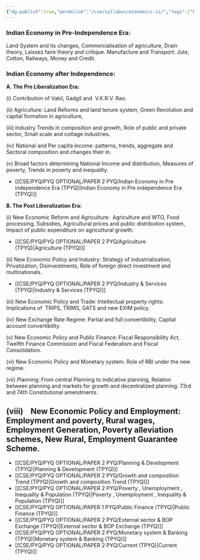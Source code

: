```yaml
---
{"dg-publish":true,"permalink":"/cse/syllabus/economics-ii/","tags":["Navigation","syllabus"]}
---
```




### Indian Economy in Pre-Independence Era:

Land System and its changes, Commercialisation of agriculture, Drain theory, Laissez faire theory and critique. Manufacture and Transport: Jute, Cotton, Railways, Money and Credit.

### Indian Economy after Independence:

**A. The Pre Liberalization Era:**

(i) Contribution of Vakil, Gadgil and  V.K.R.V. Rao.

(ii) Agriculture: Land Reforms and land tenure system, Green Revolution and capital formation in agriculture,

(iii) Industry Trends in composition and growth, Role of public and private sector, Small scale and cottage industries.

(iv) National and Per capita income: patterns, trends, aggregate and Sectoral composition and changes their in.

(v) Broad factors determining National Income and distribution, Measures of poverty, Trends in poverty and inequality.

- [[CSE/PYQ/PYQ OPTIONAL/PAPER 2 PYQ/Indian Economy in Pre independence Era (TPYQ)\|Indian Economy in Pre independence Era (TPYQ)]]

**B. The Post Liberalization Era:**

(i) New Economic Reform and Agriculture:  Agriculture and WTO, Food processing, Subsidies, Agricultural prices and public distribution system, Impact of public expenditure on agricultural growth.

- [[CSE/PYQ/PYQ OPTIONAL/PAPER 2 PYQ/Agriculture (TPYQ)\|Agriculture (TPYQ)]]


(ii) New Economic Policy and Industry: Strategy of industrialization, Privatization, Disinvestments, Role of foreign direct investment and multinationals.

- [[CSE/PYQ/PYQ OPTIONAL/PAPER 2 PYQ/Industry & Services (TPYQ)\|Industry & Services (TPYQ)]]


(iii) New Economic Policy and Trade: Intellectual property rights: Implications of  TRIPS, TRIMS, GATS and new EXIM policy.


(iv) New Exchange Rate Regime: Partial and full convertibility, Capital account convertibility.

(v) New Economic Policy and Public Finance: Fiscal Responsibility Act, Twelfth Finance Commission and Fiscal Federalism and Fiscal Consolidation.

(vi) New Economic Policy and Monetary system. Role of RBI under the new regime.

(vii) Planning: From central Planning to indicative planning, Relation between planning and markets for growth and decentralized planning: 73rd and 74th Constitutional amendments.

(viii)    New Economic Policy and Employment: Employment and poverty, Rural wages, Employment Generation, Poverty alleviation schemes, New Rural, Employment Guarantee Scheme.
---


- [[CSE/PYQ/PYQ OPTIONAL/PAPER 2 PYQ/Planning &  Development  (TPYQ)\|Planning &  Development  (TPYQ)]]
- [[CSE/PYQ/PYQ OPTIONAL/PAPER 2 PYQ/Growth and composition Trend (TPYQ)\|Growth and composition Trend (TPYQ)]]
- [[CSE/PYQ/PYQ OPTIONAL/PAPER 2 PYQ/Poverty , Unemployment , Inequality & Population (TPYQ)\|Poverty , Unemployment , Inequality & Population (TPYQ)]]
- [[CSE/PYQ/PYQ OPTIONAL/PAPER 1 PYQ/Public Finance (TPYQ)\|Public Finance (TPYQ)]]
- [[CSE/PYQ/PYQ OPTIONAL/PAPER 2 PYQ/External sector & BOP Exchange (TPYQ)\|External sector & BOP Exchange (TPYQ)]]
- [[CSE/PYQ/PYQ OPTIONAL/PAPER 2 PYQ/Monetary system & Banking (TPYQ)\|Monetary system & Banking (TPYQ)]]
- [[CSE/PYQ/PYQ OPTIONAL/PAPER 2 PYQ/Current (TPYQ)\|Current (TPYQ)]]
